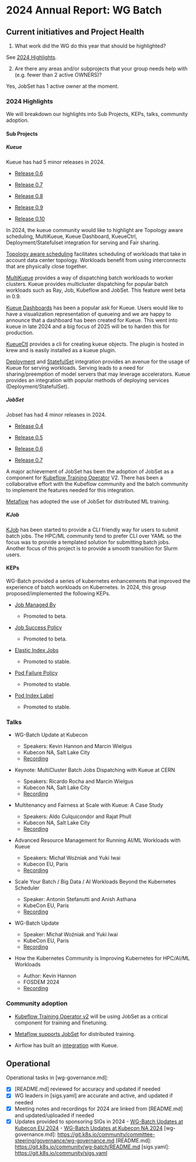 # 2024 Annual Report: WG Batch

## Current initiatives and Project Health

1. What work did the WG do this year that should be highlighted?

See [2024 Highlights](#2024-highlights).

2. Are there any areas and/or subprojects that your group needs help with (e.g. fewer than 2 active OWNERS)?

  Yes, JobSet has 1 active owner at the moment.

### 2024 Highlights

We will breakdown our highlights into Sub Projects, KEPs, talks, community adoption.

#### Sub Projects

##### Kueue

Kueue has had 5 minor releases in 2024.

- [Release 0.6](https://github.com/kubernetes-sigs/kueue/releases/tag/v0.6.0)

- [Release 0.7](https://github.com/kubernetes-sigs/kueue/releases/tag/v0.7.0)

- [Release 0.8](https://github.com/kubernetes-sigs/kueue/releases/tag/v0.8.0)

- [Release 0.9](https://github.com/kubernetes-sigs/kueue/releases/tag/v0.9.0)

- [Release 0.10](https://github.com/kubernetes-sigs/kueue/releases/tag/v0.10.0)

In 2024, the kueue community would like to highlight are Topology aware scheduling, MultiKueue, Kueue Dashboard, KueueCtrl, Deployment/Statefulset integration for serving and Fair sharing.

[Topology aware scheduling](https://kueue.sigs.k8s.io/docs/concepts/topology_aware_scheduling/) facilitates scheduling of workloads that take in account data center topology.
Workloads benefit from using interconnects that are physically close together.

[MultiKueue](https://kueue.sigs.k8s.io/docs/concepts/multikueue/) provides a way of dispatching batch workloads to worker clusters.
Kueue provides multicluster dispatching for popular batch workloads such as Ray, Job, Kubeflow and JobSet.
This feature went beta in 0.9.

[Kueue Dashboards](https://github.com/kubernetes-sigs/kueue/tree/release-0.10/cmd/experimental/kueue-viz) has been a popular ask for Kueue.
Users would like to have a visualization representation of queueing and we are happy to announce that a dashboard has been created for Kueue.
This went into kueue in late 2024 and a big focus of 2025 will be to harden this for production.

[KueueCtl](https://kueue.sigs.k8s.io/docs/reference/kubectl-kueue/) provides a cli for creating kueue objects.
The plugin is hosted in krew and is easily installed as a kueue plugin.

[Deployment](https://kueue.sigs.k8s.io/docs/tasks/run/deployment/) and [StatefulSet](https://kueue.sigs.k8s.io/docs/tasks/run/statefulset/) integration provides an avenue for the usage of Kueue for serving workloads. Serving leads to a need for sharing/preemption of model servers that may leverage accelerators. Kueue provides an integration with popular methods of deploying services (Deployment/StatefulSet).

##### JobSet

Jobset has had 4 minor releases in 2024.

- [Release 0.4](https://github.com/kubernetes-sigs/jobset/releases/tag/v0.4.0)

- [Release 0.5](https://github.com/kubernetes-sigs/jobset/releases/tag/v0.5.0)

- [Release 0.6](https://github.com/kubernetes-sigs/jobset/releases/tag/v0.6.0)

- [Release 0.7](https://github.com/kubernetes-sigs/jobset/releases/tag/v0.7.0)

A major achievement of JobSet has been the adoption of JobSet as a component for [Kubeflow Training Operator](https://github.com/kubeflow/training-operator) V2.
There has been a collaborative effort with the Kubeflow community and the batch community to implement the features needed for this integration.

[Metaflow](https://github.com/Netflix/metaflow/pull/1804) has adopted the use of JobSet for distributed ML training.

##### KJob

[KJob](https://github.com/kubernetes-sigs/kjob) has been started to provide a CLI friendly way for users to submit batch jobs.
The HPC/ML community tend to prefer CLI over YAML so the focus was to provide a templated solution for submitting batch jobs.
Another focus of this project is to provide a smooth transition for Slurm users.

#### KEPs

WG-Batch provided a series of kubernetes enhancements that improved the experience of batch workloads on Kubernetes. In 2024, this group proposed/implemented the following KEPs.

- [Job Managed By](https://github.com/kubernetes/enhancements/issues/4368)
  - Promoted to beta.

- [Job Success Policy](https://github.com/kubernetes/enhancements/issues/3998)
  - Promoted to beta.

- [Elastic Index Jobs](https://github.com/kubernetes/enhancements/issues/3715)
  - Promoted to stable.

- [Pod Failure Policy](https://github.com/kubernetes/enhancements/issues/3329)
  - Promoted to stable.

- [Pod Index Label](https://github.com/kubernetes/enhancements/issues/4017)
  - Promoted to stable.

### Talks

- WG-Batch Update at Kubecon
  - Speakers: Kevin Hannon and Marcin Wielgus
  - Kubecon NA, Salt Lake City
  - [Recording](https://www.youtube.com/watch?v=C2ABOEzZTWg&list=PLj6h78yzYM2Pw4mRw4S-1p_xLARMqPkA7&index=283&pp=iAQB)

- Keynote: MultiCluster Batch Jobs Dispatching with Kueue at CERN
  - Speakers: Ricardo Rocha and Marcin Wielgus
  - Kubecon NA, Salt Lake City
  - [Recording](https://www.youtube.com/watch?v=xMmskWIlktA&list=PLj6h78yzYM2Pw4mRw4S-1p_xLARMqPkA7&index=193&pp=iAQB)

- Multitenancy and Fairness at Scale with Kueue: A Case Study
  - Speakers: Aldo Culquicondor and Rajat Phull
  - Kubecon NA, Salt Lake City
  - [Recording](https://www.youtube.com/watch?v=GYiuTQCvTx8&list=PLj6h78yzYM2Mvqk_mNejD7kbe3tldxxsr&index=5&pp=iAQB)

- Advanced Resource Management for Running AI/ML Workloads with Kueue
  - Speakers: Michał Woźniak and Yuki Iwai
  - Kubecon EU, Paris
  - [Recording](https://www.youtube.com/watch?v=6k_8Go3u8Qk)

- Scale Your Batch / Big Data / AI Workloads Beyond the Kubernetes Scheduler
  - Speaker: Antonin Stefanutti and Anish Asthana
  - KubeCon EU, Paris
  - [Recording](https://www.youtube.com/watch?v=Ij5EAnuF-jk&list=PLj6h78yzYM2PWGv34W6w5ssq1b1meRmY7&index=15&pp=iAQB)

- WG-Batch Update
  - Speaker: Michał Woźniak and Yuki Iwai
  - KubeCon EU, Paris
  - [Recording](https://www.youtube.com/watch?v=2D2QSzUnS0M&list=PLj6h78yzYM2N8nw1YcqqKveySH6_0VnI0&index=84&pp=iAQB)

- How the Kubernetes Community is Improving Kubernetes for HPC/AI/ML Workloads
  - Author: Kevin Hannon
  - FOSDEM 2024
  - [Recording](https://live.fosdem.org/watch/ua2118)

### Community adoption

- [Kubeflow Training Operator v2](https://github.com/kubeflow/training-operator/blob/0c30f5cd306611f061b6dd529d3c7b7981a7d27c/docs/proposals/2170-kubeflow-training-v2/README.md#kep-2170-kubeflow-training-v2-api) will be using JobSet as a critical component for training and finetuning.

- [Metaflow supports JobSet](https://github.com/Netflix/metaflow/pull/1804) for distributed training.

- Airflow has built an [integration](https://airflow.apache.org/docs/apache-airflow-providers-cncf-kubernetes/stable/_api/airflow/providers/cncf/kubernetes/operators/kueue/index.html) with Kueue.

## Operational

Operational tasks in [wg-governance.md]:

- [x] [README.md] reviewed for accuracy and updated if needed
- [x] WG leaders in [sigs.yaml] are accurate and active, and updated if needed
- [x] Meeting notes and recordings for 2024 are linked from [README.md] and updated/uploaded if needed
- [x] Updates provided to sponsoring SIGs in 2024
      - [WG-Batch Updates at Kubecon EU 2024](https://www.youtube.com/watch?v=2D2QSzUnS0M&list=PLj6h78yzYM2N8nw1YcqqKveySH6_0VnI0&index=84&pp=iAQB)
      - [WG-Batch Updates at Kubecon NA 2024](https://www.youtube.com/watch?v=C2ABOEzZTWg&list=PLj6h78yzYM2Pw4mRw4S-1p_xLARMqPkA7&index=283&pp=iAQB)
[wg-governance.md]: https://git.k8s.io/community/committee-steering/governance/wg-governance.md
[README.md]: https://git.k8s.io/community/wg-batch/README.md
[sigs.yaml]: https://git.k8s.io/community/sigs.yaml
